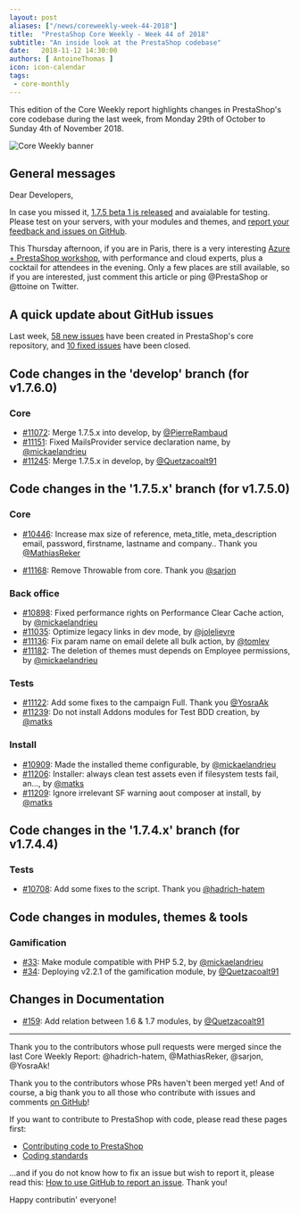 ```yaml
---
layout: post
aliases: ["/news/coreweekly-week-44-2018"]
title:  "PrestaShop Core Weekly - Week 44 of 2018"
subtitle: "An inside look at the PrestaShop codebase"
date:   2018-11-12 14:30:00
authors: [ AntoineThomas ]
icon: icon-calendar
tags:
 - core-monthly
---
```


This edition of the Core Weekly report highlights changes in PrestaShop's core codebase during the last week, from Monday 29th of October to Sunday 4th of November 2018.

![Core Weekly banner](/assets/images/2017/04/core_weekly_banner.jpg)


## General messages

Dear Developers,

In case you missed it, [1.7.5 beta 1 is released](http://build.prestashop.com/news/prestashop-1-7-5-0-beta-release/) and avaialable for testing. Please test on your servers, with your modules and themes, and [report your feedback and issues on GitHub](https://github.com/PrestaShop/PrestaShop/issues).

This Thursday afternoon, if you are in Paris, there is a very interesting [Azure + PrestaShop workshop](https://www.microsoftevents.com/profile/form/index.cfm?PKformID=0x5115656abcd), with performance and cloud experts, plus a cocktail for attendees in the evening. Only a few places are still available, so if you are interested, just comment this article or ping @PrestaShop or @ttoine on Twitter.


## A quick update about GitHub issues

Last week, [58 new issues](https://github.com/PrestaShop/PrestaShop/issues?utf8=%E2%9C%93&q=is:issue+created:2018-10-29..2018-11-04) have been created in PrestaShop's core repository, and [10 fixed issues](https://github.com/PrestaShop/PrestaShop/issues?utf8=%E2%9C%93&q=is:issue+label:fixed+closed:2018-10-29..2018-11-04) have been closed.


## Code changes in the 'develop' branch (for v1.7.6.0)

### Core

* [#11072](https://github.com/PrestaShop/PrestaShop/pull/11072): Merge 1.7.5.x into develop, by [@PierreRambaud](https://github.com/PierreRambaud)
* [#11151](https://github.com/PrestaShop/PrestaShop/pull/11151): Fixed MailsProvider service declaration name, by [@mickaelandrieu](https://github.com/mickaelandrieu)
* [#11245](https://github.com/PrestaShop/PrestaShop/pull/11245): Merge 1.7.5.x in develop, by [@Quetzacoalt91](https://github.com/Quetzacoalt91)


## Code changes in the '1.7.5.x' branch (for v1.7.5.0)

### Core

* [#10446](https://github.com/PrestaShop/PrestaShop/pull/10446): Increase max size of reference, meta_title, meta_description email, password, firstname, lastname and company.. Thank you [@MathiasReker](https://github.com/MathiasReker)

* [#11168](https://github.com/PrestaShop/PrestaShop/pull/11168): Remove Throwable from core. Thank you [@sarjon](https://github.com/sarjon)


### Back office

* [#10898](https://github.com/PrestaShop/PrestaShop/pull/10898): Fixed performance rights on Performance Clear Cache action, by [@mickaelandrieu](https://github.com/mickaelandrieu)
* [#11035](https://github.com/PrestaShop/PrestaShop/pull/11035): Optimize legacy links in dev mode, by [@jolelievre](https://github.com/jolelievre)
* [#11136](https://github.com/PrestaShop/PrestaShop/pull/11136): Fix param name on email delete all bulk action, by [@tomlev](https://github.com/tomlev)
* [#11182](https://github.com/PrestaShop/PrestaShop/pull/11182): The deletion of themes must depends on Employee permissions, by [@mickaelandrieu](https://github.com/mickaelandrieu)


### Tests

* [#11122](https://github.com/PrestaShop/PrestaShop/pull/11122): Add some fixes to the campaign Full. Thank you [@YosraAk](https://github.com/YosraAk)
* [#11239](https://github.com/PrestaShop/PrestaShop/pull/11239): Do not install Addons modules for Test BDD creation, by [@matks](https://github.com/matks)


### Install

* [#10909](https://github.com/PrestaShop/PrestaShop/pull/10909): Made the installed theme configurable, by [@mickaelandrieu](https://github.com/mickaelandrieu)
* [#11206](https://github.com/PrestaShop/PrestaShop/pull/11206): Installer: always clean test assets even if filesystem tests fail, an…, by [@matks](https://github.com/matks)
* [#11209](https://github.com/PrestaShop/PrestaShop/pull/11209): Ignore irrelevant SF warning aout composer at install, by [@matks](https://github.com/matks)


## Code changes in the '1.7.4.x' branch (for v1.7.4.4)

### Tests

* [#10708](https://github.com/PrestaShop/PrestaShop/pull/10708): Add some fixes to the script. Thank you [@hadrich-hatem](https://github.com/hadrich-hatem)


## Code changes in modules, themes & tools

### Gamification

* [#33](https://github.com/PrestaShop/gamification/pull/33): Make module compatible with PHP 5.2, by [@mickaelandrieu](https://github.com/mickaelandrieu)
* [#34](https://github.com/PrestaShop/gamification/pull/34): Deploying v2.2.1 of the gamification module, by [@Quetzacoalt91](https://github.com/Quetzacoalt91)


## Changes in Documentation

* [#159](https://github.com/PrestaShop/docs/pull/159): Add relation between 1.6 & 1.7 modules, by [@Quetzacoalt91](https://github.com/Quetzacoalt91)


<hr />

Thank you to the contributors whose pull requests were merged since the last Core Weekly Report: @hadrich-hatem, @MathiasReker, @sarjon, @YosraAk!

Thank you to the contributors whose PRs haven't been merged yet! And of course, a big thank you to all those who contribute with issues and comments [on GitHub](https://github.com/PrestaShop/PrestaShop)!

If you want to contribute to PrestaShop with code, please read these pages first:

 * [Contributing code to PrestaShop](https://devdocs.prestashop.com/1.7/contribute/contribution-guidelines/)
 * [Coding standards](https://devdocs.prestashop.com/1.7/development/coding-standards/)

...and if you do not know how to fix an issue but wish to report it, please read this: [How to use GitHub to report an issue](https://devdocs.prestashop.com/1.7/contribute/contribute-reporting-issues/). Thank you!

Happy contributin' everyone!
